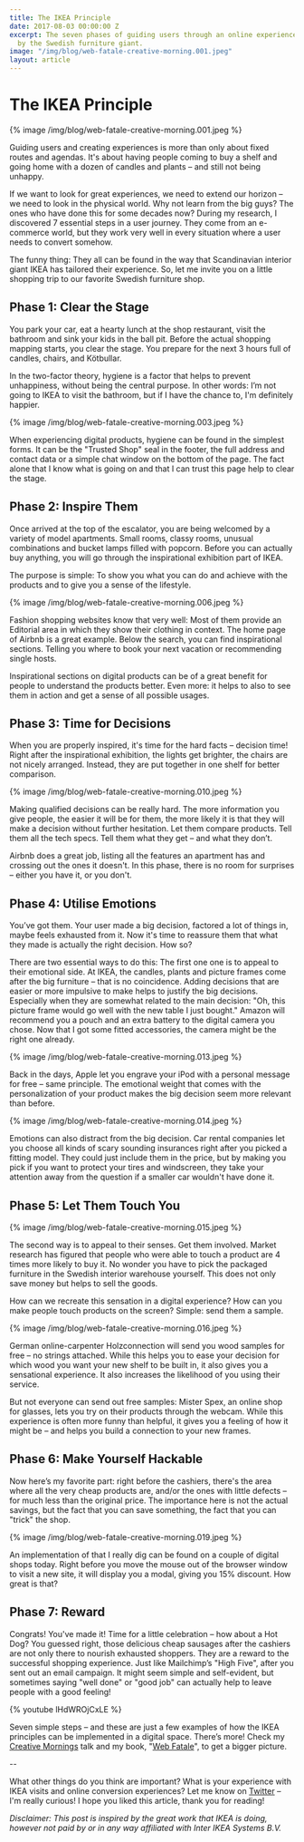 ```yaml
---
title: The IKEA Principle
date: 2017-08-03 00:00:00 Z
excerpt: The seven phases of guiding users through an online experience – inspired
  by the Swedish furniture giant.
image: "/img/blog/web-fatale-creative-morning.001.jpeg"
layout: article
---
```


# The IKEA Principle

{% image /img/blog/web-fatale-creative-morning.001.jpeg %}

Guiding users and creating experiences is more than only about fixed routes and agendas. It's about having people coming to buy a shelf and going home with a dozen of candles and plants – and still not being unhappy.

If we want to look for great experiences, we need to extend our horizon – we need to look in the physical world. Why not learn from the big guys? The ones who have done this for some decades now? During my research, I discovered 7 essential steps in a user journey. They come from an e-commerce world, but they work very well in every situation where a user needs to convert somehow.

The funny thing: They all can be found in the way that Scandinavian interior giant IKEA has tailored their experience. So, let me invite you on a little shopping trip to our favorite Swedish furniture shop.

## Phase 1: Clear the Stage

You park your car, eat a hearty lunch at the shop restaurant, visit the bathroom and sink your kids in the ball pit. Before the actual shopping mapping starts, you clear the stage. You prepare for the next 3 hours full of candles, chairs, and Kötbullar.

In the two-factor theory, hygiene is a factor that helps to prevent unhappiness, without being the central purpose. In other words: I’m not going to IKEA to visit the bathroom, but if I have the chance to, I'm definitely happier.

{% image /img/blog/web-fatale-creative-morning.003.jpeg %}

When experiencing digital products, hygiene can be found in the simplest forms. It can be the "Trusted Shop" seal in the footer, the full address and contact data or a simple chat window on the bottom of the page. The fact alone that I know what is going on and that I can trust this page help to clear the stage.

## Phase 2: Inspire Them

Once arrived at the top of the escalator, you are being welcomed by a variety of model apartments. Small rooms, classy rooms, unusual combinations and bucket lamps filled with popcorn. Before you can actually buy anything, you will go through the inspirational exhibition part of IKEA.

The purpose is simple: To show you what you can do and achieve with the products and to give you a sense of the lifestyle.

{% image /img/blog/web-fatale-creative-morning.006.jpeg %}

Fashion shopping websites know that very well: Most of them provide an Editorial area in which they show their clothing in context. The home page of Airbnb is a great example. Below the search, you can find inspirational sections. Telling you where to book your next vacation or recommending single hosts.

Inspirational sections on digital products can be of a great benefit for people to understand the products better. Even more: it helps to also to see them in action and get a sense of all possible usages.

## Phase 3: Time for Decisions

When you are properly inspired, it's time for the hard facts – decision time! Right after the inspirational exhibition, the lights get brighter, the chairs are not nicely arranged. Instead, they are put together in one shelf for better comparison.

{% image /img/blog/web-fatale-creative-morning.010.jpeg %}

Making qualified decisions can be really hard. The more information you give people, the easier it will be for them, the more likely it is that they will make a decision without further hesitation. Let them compare products. Tell them all the tech specs. Tell them what they get – and what they don’t.

Airbnb does a great job, listing all the features an apartment has and crossing out the ones it doesn't. In this phase, there is no room for surprises – either you have it, or you don't. 

## Phase 4: Utilise Emotions

You’ve got them. Your user made a big decision, factored a lot of things in, maybe feels exhausted from it. Now it's time to reassure them that what they made is actually the right decision. How so?

There are two essential ways to do this: The first one one is to appeal to their emotional side. At IKEA, the candles, plants and picture frames come after the big furniture – that is no coincidence. Adding decisions that are easier or more impulsive to make helps to justify the big decisions. Especially when they are somewhat related to the main decision: "Oh, this picture frame would go well with the new table I just bought." Amazon will recommend you a pouch and an extra battery to the digital camera you chose. Now that I got some fitted accessories, the camera might be the right one already.

{% image /img/blog/web-fatale-creative-morning.013.jpeg %}

Back in the days, Apple let you engrave your iPod with a personal message for free – same principle. The emotional weight that comes with the personalization of your product makes the big decision seem more relevant than before.

{% image /img/blog/web-fatale-creative-morning.014.jpeg %}

Emotions can also distract from the big decision. Car rental companies let you choose all kinds of scary sounding insurances right after you picked a fitting model. They could just include them in the price, but by making you pick if you want to protect your tires and windscreen, they take your attention away from the question if a smaller car wouldn't have done it.

## Phase 5: Let Them Touch You

{% image /img/blog/web-fatale-creative-morning.015.jpeg %}

The second way is to appeal to their senses. Get them involved. Market research has figured that people who were able to touch a product are 4 times more likely to buy it. No wonder you have to pick the packaged furniture in the Swedish interior warehouse yourself. This does not only save money but helps to sell the goods.

How can we recreate this sensation in a digital experience? How can you make people touch products on the screen? Simple: send them a sample. 

{% image /img/blog/web-fatale-creative-morning.016.jpeg %}

German online-carpenter Holzconnection will send you wood samples for free – no strings attached. While this helps you to ease your decision for which wood you want your new shelf to be built in, it also gives you a sensational experience. It also increases the likelihood of you using their service.

But not everyone can send out free samples: Mister Spex, an online shop for glasses, lets you try on their products through the webcam. While this experience is often more funny than helpful, it gives you a feeling of how it might be – and helps you build a connection to your new frames.

## Phase 6: Make Yourself Hackable

Now here’s my favorite part: right before the cashiers, there's the area where all the very cheap products are, and/or the ones with little defects – for much less than the original price. The importance here is not the actual savings, but the fact that you can save something, the fact that you can "trick" the shop. 

{% image /img/blog/web-fatale-creative-morning.019.jpeg %}

An implementation of that I really dig can be found on a couple of digital shops today. Right before you move the mouse out of the browser window to visit a new site, it will display you a modal, giving you 15% discount. How great is that?

## Phase 7: Reward

Congrats! You've made it! Time for a little celebration – how about a Hot Dog? You guessed right, those delicious cheap sausages after the cashiers are not only there to nourish exhausted shoppers. They are a reward to the successful shopping experience. Just like Mailchimp’s "High Five", after you sent out an email campaign. It might seem simple and self-evident, but sometimes saying "well done" or "good job" can actually help to leave people with a good feeling!

{% youtube lHdWROjCxLE %}

Seven simple steps – and these are just a few examples of how the IKEA principles can be implemented in a digital space. There’s more! Check my [Creative Mornings](/talks/) talk and my book, "[Web Fatale](http://webfatale.com/)", to get a bigger picture.

--

What other things do you think are important? What is your experience with IKEA visits and online conversion experiences? Let me know on [Twitter](http://twitter.com/johannesippen/) – I'm really curious! I hope you liked this article, thank you for reading!

*Disclaimer: This post is inspired by the great work that IKEA is doing, however not paid by or in any way affiliated with Inter IKEA Systems B.V.*
